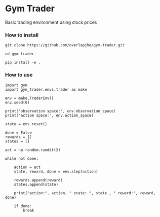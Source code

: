 # Gym Trader
Basic trading environment using stock prices

### How to install
`git clone https://github.com/overlapjho/gym-trader.git`

`cd gym-trader`

`pip install -e .`

### How to use

    import gym
    import gym_trader.envs.trader as make

    env = make.TraderEnv()
    env.seed(0)

    print('observation space:', env.observation_space)
    print('action space:', env.action_space)

    state = env.reset()

    done = False
    rewards = []
    states = []

    act = np.random.randit(2)

    while not done:

        action = act
        state, reward, done = env.step(action)

        rewards.append(reward)
        states.append(state)

        print("action:", action, " state: ", state , " reward:", reward, done)
    
        if done:
            break 

    
